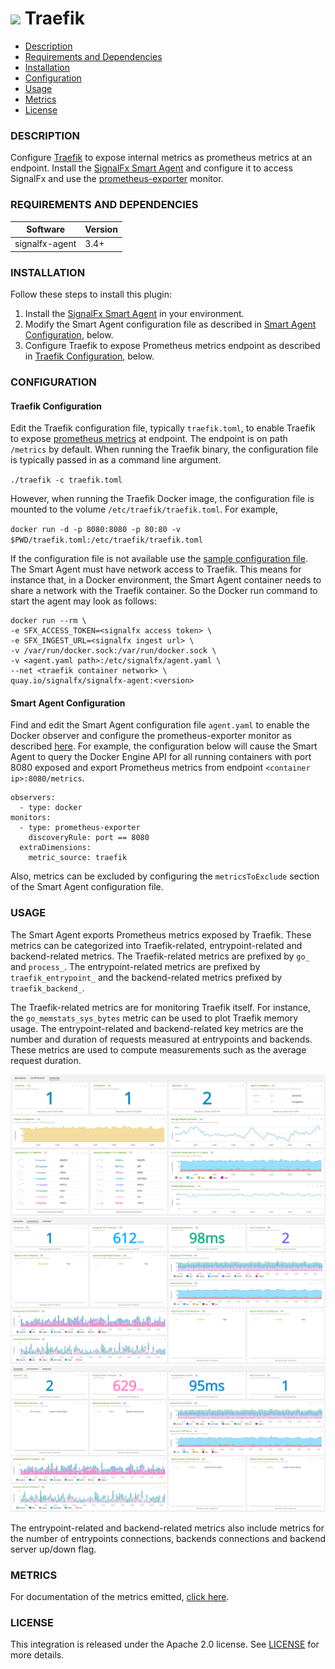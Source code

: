 # ![](https://github.com/signalfx/integrations/blob/master/traefik/img/integration_traefik.png) Traefik

- [Description](#description)
- [Requirements and Dependencies](#requirements-and-dependencies)
- [Installation](#installation)
- [Configuration](#configuration)
- [Usage](#usage)
- [Metrics](#metrics)
- [License](#license)

### DESCRIPTION

Configure <a target="_blank" href="https://docs.traefik.io/configuration/metrics">Traefik</a> to expose internal metrics as prometheus metrics at an endpoint. Install the <a target="_blank" href="https://github.com/signalfx/signalfx-agent">SignalFx Smart Agent</a> and configure it to access SignalFx and use the <a target="_blank" href="https://github.com/signalfx/signalfx-agent/blob/9feb3f77fdf6de46dc476f62568ad4f9b725660c/docs/monitors/prometheus-exporter.md">prometheus-exporter</a> monitor.

### REQUIREMENTS AND DEPENDENCIES

| Software          | Version        |
|-------------------|----------------|
| signalfx-agent    |     3.4+       |

### INSTALLATION

Follow these steps to install this plugin:

1. Install the <a target="_blank" href="https://docs.signalfx.com/en/latest/integrations/agent/index.html">SignalFx Smart Agent</a> in your environment.
2. Modify the Smart Agent configuration file as described in [Smart Agent Configuration](#smart-agent-configuration), below.
3. Configure Traefik to expose Prometheus metrics endpoint as described in [Traefik Configuration](#traefik-configuration), below.  

### CONFIGURATION
#### Traefik Configuration
Edit the Traefik configuration file, typically `traefik.toml`, to enable Traefik to expose <a target="_blank" href="https://docs.traefik.io/configuration/metrics/">prometheus metrics</a> at endpoint. The endpoint is on path `/metrics` by default. When running the Traefik binary, the configuration file is typically passed in as a command line argument.

`./traefik -c traefik.toml`

However, when running the Traefik Docker image, the configuration file is mounted to the volume `/etc/traefik/traefik.toml`. For example,


`docker run -d -p 8080:8080 -p 80:80 -v $PWD/traefik.toml:/etc/traefik/traefik.toml`

If the configuration file is not available use the <a target="_blank" href="https://raw.githubusercontent.com/containous/traefik/master/traefik.sample.toml">sample configuration file</a>. The Smart Agent must have network access to Traefik. This means for instance that, in a Docker environment, the Smart Agent container needs to share a network with the Traefik container. So the Docker run command to start the agent may look as follows:
```
docker run --rm \
-e SFX_ACCESS_TOKEN=<signalfx access token> \
-e SFX_INGEST_URL=<signalfx ingest url> \
-v /var/run/docker.sock:/var/run/docker.sock \
-v <agent.yaml path>:/etc/signalfx/agent.yaml \
--net <traefik container network> \
quay.io/signalfx/signalfx-agent:<version>
```
#### Smart Agent Configuration

Find and edit the Smart Agent configuration file `agent.yaml` to enable the Docker observer and configure the prometheus-exporter monitor as described <a target="_blank" href="https://github.com/signalfx/signalfx-agent/blob/9feb3f77fdf6de46dc476f62568ad4f9b725660c/docs/monitors/prometheus-exporter.md">here</a>. For example, the configuration below will cause the Smart Agent to query the Docker Engine API for all running containers with port 8080 exposed and export Prometheus metrics from endpoint `<container ip>:8080/metrics`.

```
observers:
  - type: docker
monitors:
  - type: prometheus-exporter
    discoveryRule: port == 8080
  extraDimensions:
    metric_source: traefik
```
Also, metrics can be excluded by configuring the `metricsToExclude` section of the Smart Agent configuration file.

### USAGE

The Smart Agent exports Prometheus metrics exposed by Traefik. These metrics can be categorized into Traefik-related, entrypoint-related and backend-related metrics. The Traefik-related metrics are prefixed by `go_` and `process_`. The entrypoint-related metrics are prefixed by `traefik_entrypoint_` and the backend-related metrics prefixed by `traefik_backend_`.


The Traefik-related metrics are for monitoring Traefik itself. For instance, the `go_memstats_sys_bytes` metric can be used to plot Traefik memory usage. The entrypoint-related and backend-related key metrics are the number and duration of requests measured at entrypoints and backends. These metrics are used to compute measurements such as the average request duration.

![Overview](./img/traefik_overview.png)
![EntryPoints](./img/traefik_entrypoints.png)
![Backends](./img/traefik_backends.png)

The entrypoint-related and backend-related metrics also include metrics for the number of entrypoints connections, backends connections and backend server up/down flag.

### METRICS

For documentation of the metrics emitted, [click here](./docs).

### LICENSE

This integration is released under the Apache 2.0 license. See [LICENSE](https://github.com/signalfx/integrations/blob/master/traefik/LICENSE) for more details.
